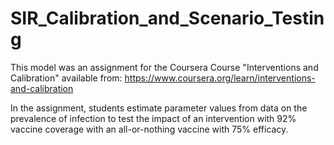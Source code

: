 # SIR_Calibration_and_Scenario_Testing

This model was an assignment for the Coursera Course "Interventions and Calibration" available from: https://www.coursera.org/learn/interventions-and-calibration

In the assignment, students estimate parameter values from data on the prevalence of infection to test the impact of an intervention with 92% vaccine coverage with an all-or-nothing vaccine with 75% efficacy.
